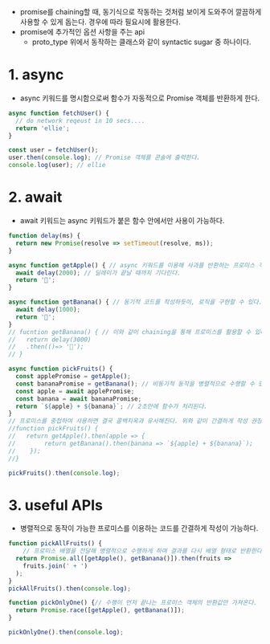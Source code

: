 - promise를 chaining할 때, 동기식으로 작동하는 것처럼 보이게 도와주어 깔끔하게 사용할 수 있게 돕는다. 경우에 따라 필요시에 활용한다.
- promise에 추가적인 옵션 사항을 주는 api
    - proto_type 위에서 동작하는 클래스와 같이 syntactic sugar 중 하나이다.

# 1. async

- async 키워드를 명시함으로써 함수가 자동적으로 Promise 객체를 반환하게 한다.

```jsx
async function fetchUser() {
  // do network reqeust in 10 secs....
  return 'ellie';
}

const user = fetchUser();
user.then(console.log); // Promise 객체를 콘솔에 출력한다.
console.log(user); // ellie
```

# 2. await

- await 키워드는 async 키워드가 붙은 함수 안에서만 사용이 가능하다.

```jsx
function delay(ms) {
  return new Promise(resolve => setTimeout(resolve, ms));
}

async function getApple() { // async 키워드를 이용해 사과를 반환하는 프로미스 객체 반환
  await delay(2000); // 딜레이가 끝날 때까지 기다린다.
  return '🍎';
}

async function getBanana() { // 동기적 코드를 작성하듯이, 로직을 구현할 수 있다.
  await delay(1000);
  return '🍌';
}
// fucntion getBanana() { // 이와 같이 chaining을 통해 프로미스를 활용할 수 있다.
//   return delay(3000)
// 	 .then(()=> '🍌');
// }

async function pickFruits() {
  const applePromise = getApple();
  const bananaPromise = getBanana(); // 비동기적 동작을 병렬적으로 수행할 수 있다.
  const apple = await applePromise;
  const banana = await bananaPromise;
  return `${apple} + ${banana}`; // 2초만에 함수가 처리된다.
}
// 프로미스를 중첩하여 사용하면 결국 콜백지옥과 유사해진다. 위와 같이 간결하게 작성 권장
//function pickFruits() { 
//   return getApple().then(apple => {
//        return getBanana().then(banana => `${apple} + ${banana}`);
//    });
//}

pickFruits().then(console.log);
```

# 3. useful APIs

- 병렬적으로 동작이 가능한 프로미스를 이용하는 코드를 간결하게 작성이 가능하다.

```jsx
function pickAllFruits() {
	// 프로미스 배열을 전달해 병렬적으로 수행하게 하며 결과를 다시 배열 형태로 반환한다.
  return Promise.all([getApple(), getBanana()]).then(fruits =>
    fruits.join(' + ')
  );
}
pickAllFruits().then(console.log);

function pickOnlyOne() {// 수행이 먼저 끝나는 프로미스 객체의 반환값만 가져온다.
  return Promise.race([getApple(), getBanana()]);
}

pickOnlyOne().then(console.log);
```
